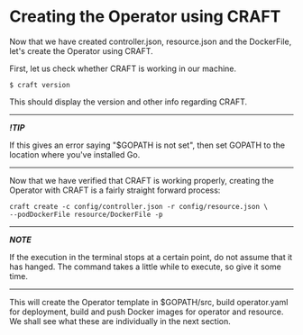 # Creating the Operator using CRAFT

Now that we have created controller.json, resource.json and the DockerFile, let's create the Operator using CRAFT.

First, let us check whether CRAFT is working in our machine.
```
$ craft version
```
This should display the version and other info regarding CRAFT.

---
***!TIP***

 If this gives an error saying "$GOPATH is not set", then set GOPATH to the location where you've installed Go.

---

Now that we have verified that CRAFT is working properly, creating the Operator with CRAFT is a fairly straight forward process:
```
craft create -c config/controller.json -r config/resource.json \
--podDockerFile resource/DockerFile -p
```
---
***NOTE***

If the execution in the terminal stops at a certain point, do not assume that it has hanged. The command takes a little while to execute, so give it some time.

---
This will create the Operator template in $GOPATH/src, build operator.yaml for deployment, build and push Docker images for operator and resource. We shall see what these are individually in the next section.
